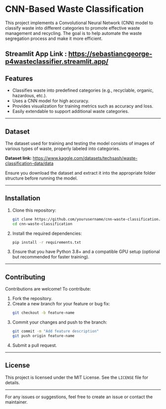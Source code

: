 # CNN-Based Waste Classification

This project implements a Convolutional Neural Network (CNN) model to classify waste into different categories to promote effective waste management and recycling. The goal is to help automate the waste segregation process and make it more efficient.

Streamlit App Link : https://sebastiancgeorge-p4wasteclassifier.streamlit.app/
---
## Features
- Classifies waste into predefined categories (e.g., recyclable, organic, hazardous, etc.).
- Uses a CNN model for high accuracy.
- Provides visualization for training metrics such as accuracy and loss.
- Easily extendable to support additional waste categories.

---

## Dataset
The dataset used for training and testing the model consists of images of various types of waste, properly labeled into categories.

**Dataset link:**  https://www.kaggle.com/datasets/techsash/waste-classification-data/data

Ensure you download the dataset and extract it into the appropriate folder structure before running the model.

---

## Installation
1. Clone this repository:
   ```bash
   git clone https://github.com/yourusername/cnn-waste-classification.git
   cd cnn-waste-classification
   ```

2. Install the required dependencies:
   ```bash
   pip install -r requirements.txt
   ```

3. Ensure that you have Python 3.8+ and a compatible GPU setup (optional but recommended for faster training).

---



## Contributing
Contributions are welcome! To contribute:
1. Fork the repository.
2. Create a new branch for your feature or bug fix:
   ```bash
   git checkout -b feature-name
   ```
3. Commit your changes and push to the branch:
   ```bash
   git commit -m "Add feature description"
   git push origin feature-name
   ```
4. Submit a pull request.

---

## License
This project is licensed under the MIT License. See the `LICENSE` file for details.

---

For any issues or suggestions, feel free to create an issue or contact the maintainer.

